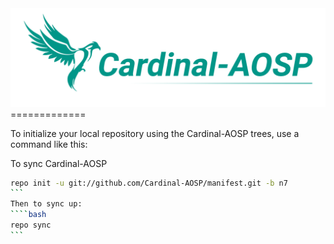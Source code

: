 <img src="https://raw.githubusercontent.com/Cardinal-AOSP/manifest/n7/crd.png">
=============

To initialize your local repository using the Cardinal-AOSP trees, use a command like this:

To sync Cardinal-AOSP
````bash
repo init -u git://github.com/Cardinal-AOSP/manifest.git -b n7
```
Then to sync up:
````bash
repo sync
```
